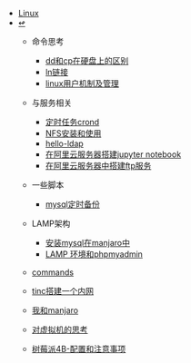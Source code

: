 <!-- docs/_sidebar.md-->
* [Linux](Linux/)
* [↫](../)
    * 命令思考
        * [dd和cp在硬盘上的区别](Linux/command/2020-09-06-cp_and_dd.md)
        * [ln链接](Linux/command/2021-04-20-ln_think.md)
        * [linux用户机制及管理](Linux/command/2021-06-14-linux_user_manager.md)
    * 与服务相关
        * [定时任务crond](Linux/server/crond.md)
        * [NFS安装和使用](Linux/server/NFS-安装和使用.md)
        * [hello-ldap](Linux/server/hello-ldap.md)
        * [在阿里云服务器搭建jupyter notebook](Linux/server/2021-06-12-server-jupyter_notebook.md)
        * [在阿里云服务器中搭建ftp服务](Linux/server/2021-6-13-server_ftp.md)
    * 一些脚本
        * [mysql定时备份](Linux/script/mysql_dump.md)
    * LAMP架构
        * [安装mysql在manjaro中](Linux/LAMP/2021-04-10-intall_mysql_in_manjaro.md)
        * [LAMP 环境和phpmyadmin](Linux/LAMP/2021-04-11-LAMP_phpmyadmin.md)

    * [commands](Linux/linux-commands.md)
    * [tinc搭建一个内网](Linux/2022-08-03-tinc.md)
    * [我和manjaro](Linux/2020-09-13-I_and_manjaro.md)
    * [对虚拟机的思考](Linux/2021-04-24-virtual.md)
    * [树莓派4B-配置和注意事项](Linux/2021-07-02-raspberry.md)

